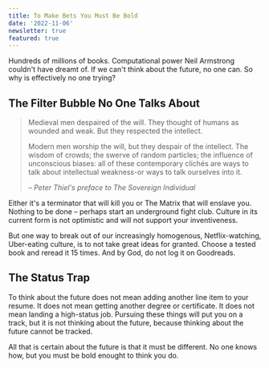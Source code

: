```yaml
---
title: To Make Bets You Must Be Bold
date: '2022-11-06'
newsletter: true
featured: true
---
```


Hundreds of millions of books. Computational power Neil Armstrong couldn't have dreamt of. If we can't think about the future, no one can. So why is effectively no one trying?

## The Filter Bubble No One Talks About

> Medieval men despaired of the will. They thought of humans as wounded and weak. But they respected the intellect.
>
> Modern men worship the will, but they despair of the intellect. The wisdom of crowds; the swerve of random particles; the influence of unconscious biases: all of these contemporary clichés are ways to talk about intellectual weakness-or ways to talk ourselves into it.
>
> <cite>– Peter Thiel's preface to The Sovereign Individual</cite>
>

Either it's a terminator that will kill you or The Matrix that will enslave you. Nothing to be done – perhaps start an underground fight club. Culture in its current form is not optimistic and will not support your inventiveness.

But one way to break out of our increasingly homogenous, Netflix-watching, Uber-eating culture, is to not take great ideas for granted. Choose a tested book and reread it 15 times. And by God, do not log it on Goodreads.

## The Status Trap

To think about the future does not mean adding another line item to your resume. It does not mean getting another degree or certificate. It does not mean landing a high-status job. Pursuing these things will put you on a track, but it is not thinking about the future, because thinking about the future cannot be tracked.

All that is certain about the future is that it must be different. No one knows how, but you must be bold enought to think you do.
